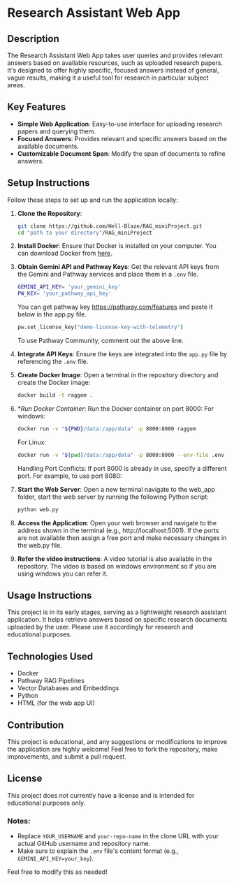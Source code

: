 # Research Assistant Web App

## Description
The Research Assistant Web App takes user queries and provides relevant answers based on available resources, such as uploaded research papers. It's designed to offer highly specific, focused answers instead of general, vague results, making it a useful tool for research in particular subject areas.

## Key Features
- **Simple Web Application**: Easy-to-use interface for uploading research papers and querying them.
- **Focused Answers**: Provides relevant and specific answers based on the available documents.
- **Customizable Document Span**: Modify the span of documents to refine answers.

## Setup Instructions
Follow these steps to set up and run the application locally:

1. **Clone the Repository**:
    ```bash
    git clone https://github.com/Hell-Blaze/RAG_miniProject.git
    cd "path to your directory"/RAG_miniProject
    ```

2. **Install Docker**: 
   Ensure that Docker is installed on your computer. You can download Docker from [here](https://www.docker.com/get-started).

3. **Obtain Gemini API and Pathway Keys**: 
   Get the relevant API keys from the Gemini and Pathway services and place them in a `.env` file.
   ```bash
   GEMINI_API_KEY= 'your_gemini_key'
   PW_KEY= 'your_pathway_api_key'
   ```
   You can get pathway key https://pathway.com/features and paste it below in the app.py file.
   ```bash
   pw.set_license_key("demo-license-key-with-telemetry")
   ```
   To use Pathway Community, comment out the above line.

5. **Integrate API Keys**: 
   Ensure the keys are integrated into the `app.py` file by referencing the `.env` file.

6. **Create Docker Image**:
   Open a terminal in the repository directory and create the Docker image:
   ```bash
   docker build -t raggem .
   ```

7. **Run Docker Container*:
   Run the Docker container on port 8000:
   For windows:
   ```bash
   docker run -v "${PWD}/data:/app/data" -p 8000:8000 raggem
   ```
   For Linux:
   ```bash
   docker run -v "$(pwd)/data:/app/data" -p 8000:8000 --env-file .env raggem
   ```
   Handling Port Conflicts: If port 8000 is already in use, specify a different port. For example, to use port 8080:
   
8. **Start the Web Server**:
   Open a new terminal navigate to the web_app folder, start the web server by running the following Python script:
   ```bash
   python web.py
   ```

9. **Access the Application**:
    Open your web browser and navigate to the address shown in the terminal (e.g., http://localhost:5001).
    If the ports are not available then assign a free port and make necessary changes in the web.py file.

10. **Refer the video instructions**:
    A video tutorial is also available in the repository. The video is based on windows environment so if you are using windows you can refer it. 

## Usage Instructions
This project is in its early stages, serving as a lightweight research assistant application. It helps retrieve answers based on specific research documents uploaded by the user. Please use it accordingly for research and educational purposes.

## Technologies Used
- Docker
- Pathway RAG Pipelines
- Vector Databases and Embeddings
- Python
- HTML (for the web app UI)

## Contribution
This project is educational, and any suggestions or modifications to improve the application are highly welcome! Feel free to fork the repository, make improvements, and submit a pull request.

## License
This project does not currently have a license and is intended for educational purposes only.

### Notes:
- Replace `YOUR_USERNAME` and `your-repo-name` in the clone URL with your actual GitHub username and repository name.
- Make sure to explain the `.env` file's content format (e.g., `GEMINI_API_KEY=your_key`).

Feel free to modify this as needed!
   
    
